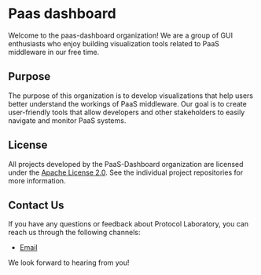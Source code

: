 # Paas dashboard
Welcome to the paas-dashboard organization! We are a group of GUI enthusiasts who enjoy building visualization tools related to PaaS middleware in our free time.

## Purpose

The purpose of this organization is to develop visualizations that help users better understand the workings of PaaS middleware. Our goal is to create user-friendly tools that allow developers and other stakeholders to easily navigate and monitor PaaS systems.

## License
All projects developed by the PaaS-Dashboard organization are licensed under the [Apache License 2.0](https://www.apache.org/licenses/LICENSE-2.0). See the individual project repositories for more information.

## Contact Us

If you have any questions or feedback about Protocol Laboratory, you can reach us through the following channels:

- [Email](shoothzj@gmail.com)

We look forward to hearing from you!
